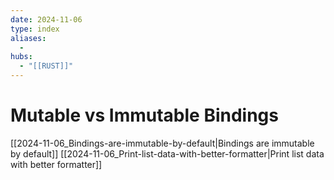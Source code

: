 ```yaml
---
date: 2024-11-06
type: index
aliases:
  -
hubs:
  - "[[RUST]]"
---
```


# Mutable vs Immutable Bindings

[[2024-11-06_Bindings-are-immutable-by-default|Bindings are immutable by default]]
[[2024-11-06_Print-list-data-with-better-formatter|Print list data with better formatter]]

